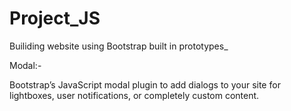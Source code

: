 # Project_JS
Builiding website using Bootstrap built in prototypes_


Modal:-

Bootstrap’s JavaScript modal plugin to add dialogs to your site for lightboxes, user notifications, or completely custom content.